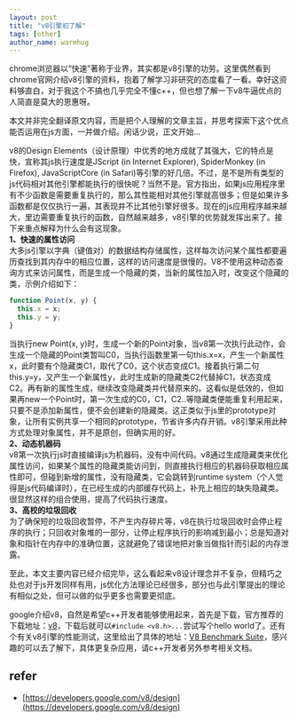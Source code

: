 ```yaml
---
layout: post
title: "v8引擎初了解"
tags: [other]
author_name: warmhug
---
```


chrome浏览器以“快速”著称于业界，其实都是v8引擎的功劳。这里偶然看到chrome官网介绍v8引擎的资料，抱着了解学习非研究的态度看了一看。幸好这资料够直白，对于我这个不搞也几乎完全不懂c++，但也想了解一下v8牛逼优点的人简直是莫大的恩惠呀。

本文并非完全翻译原文内容，而是把个人理解的文章主旨，并思考探索下这个优点能否运用在js方面，一并做介绍。闲话少说，正文开始...

v8的Design Elements（设计原理）中优秀的地方成就了其强大，它的特点是快，宣称其js执行速度是JScript (in Internet Explorer), SpiderMonkey (in Firefox), JavaScriptCore (in Safari)等引擎的好几倍。不过，是不是所有类型的js代码相对其他引擎都能执行的很快呢？当然不是。官方指出，如果js应用程序里有不少函数是需要重复执行的，那么其性能相对其他引擎就高很多；但是如果许多函数都是仅仅执行一遍，其表现并不比其他引擎好很多。现在的js应用程序越来越大，里边需要重复执行的函数，自然越来越多，v8引擎的优势就发挥出来了。接下来重点解释为什么会有这现象。  
**1、快速的属性访问**  
大多js引擎以字典（键值对）的数据结构存储属性，这样每次访问某个属性都要遍历查找到其内存中的相应位置，这样的访问速度是很慢的。V8不使用这种动态查询方式来访问属性，而是生成一个隐藏的类，当新的属性加入时，改变这个隐藏的类，示例介绍如下：

```js
function Point(x, y) {
  this.x = x;
  this.y = y;
}
```

当执行new Point(x, y)时，生成一个新的Point对象，当v8第一次执行此动作，会生成一个隐藏的Point类暂叫C0，当执行函数里第一句this.x=x，产生一个新属性x，此时要有个隐藏类C1，取代了C0，这个状态变成C1。接着执行第二句this.y=y，又产生一个新属性y，此时生成新的隐藏类C2代替掉C1，状态变成C2。再有新的属性生成，继续改变隐藏类并代替原来的。这看似是低效的，但如果再new一个Point时，第一次生成的C0，C1，C2..等隐藏类便能重复利用起来，只要不是添加新属性，便不会创建新的隐藏类。这正类似于js里的prototype对象，让所有实例共享一个相同的prototype，节省许多内存开销。v8引擎采用此种方式处理对象属性，并不是原创，但确实用的好。  
**2、动态机器码**  
v8第一次执行js时直接编译js为机器码，没有中间代码。v8通过生成隐藏类来优化属性访问，如果某个属性的隐藏类能访问到，则直接执行相应的机器码获取相应属性即可，但碰到新增的属性，没有隐藏类，它会跳转到runtime system（个人觉得是js代码编译时），在已经生成的内部缓存代码上，补充上相应的缺失隐藏类。很显然这样的组合使用，提高了代码执行速度。  
**3、高校的垃圾回收**  
为了确保短的垃圾回收暂停，不产生内存碎片等，v8在执行垃圾回收时会停止程序的执行；只回收对象堆的一部分，让停止程序执行的影响减到最小；总是知道对象和指针在内存中的准确位置，这就避免了错误地把对象当做指针而引起的内存泄露。

至此，本文主要内容已经介绍完毕，这么看起来v8设计理念并不复杂，但精巧之处也对于js开发同样有用，js优化方法理论已经很多，部分也与此引擎提出的理论有相似之处，但可以做的似乎更多也需要更彻底。

google介绍v8，自然是希望c++开发者能够使用起来，首先是下载，官方推荐的下载地址：[v8](https://github.com/v8/v8 "github")，下载后就可以`#include <v8.h>...`尝试写个hello world了。还有个有关v8引擎的性能测试，这里给出了具体的地址：[V8 Benchmark Suite](https://developers.google.com/v8/benchmarks)，感兴趣的可以去了解下，具体更复杂应用，请c++开发者另外参考相关文档。

## refer 
- [https://developers.google.com/v8/design](https://developers.google.com/v8/design)
